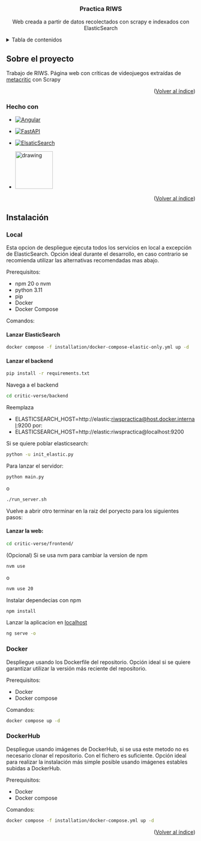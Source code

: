 
<!-- PROJECT LOGO -->
<br />
<div align="center">

  <h3 align="center">Practica RIWS</h3>

  <p align="center">
    Web creada a partir de datos recolectados con scrapy e indexados con ElasticSearch
</div>



<!-- TABLE OF CONTENTS -->
<details>
  <summary>Tabla de contenidos</summary>
  <ol>
    <li>
      <a href="#about-the-project">Sobre el proyecto</a>
      <ul>
        <li><a href="#built-with">Hecho con</a></li>
      </ul>
    </li>
    <li><a href="#installation">Instalación</a></li>
  </ol>
</details>

## Sobre el proyecto

Trabajo de RIWS. Página web con críticas de videojuegos extraídas de [metacritic](https://www.metacritic.com/) con Scrapy 

<p align="right">(<a href="#readme-top">Volver al índice</a>)</p>

### Hecho con

* [![Angular][Angular.io]][Angular-url]

* [![FastAPI][FastAPI.com]][FastAPI-url]

- [![ElsaticSearch][Elastic.co]][Elastic-url]

* <a href="https://scrapy.org"><img src="https://scrapy.org/img/scrapylogo.png" alt="drawing" style="width:100px;"/></a>

<p align="right">(<a href="#readme-top">Volver al índice</a>)</p>

## Instalación

### Local
Esta opcion de despliegue ejecuta todos los servicios en local a excepción de ElasticSearch. Opción ideal durante el desarrollo, en caso contrario se recomienda utilizar las alternativas recomendadas mas abajo.

Prerequisitos:
- npm 20 o nvm
- python 3.11
- pip
- Docker
- Docker Compose

Comandos: 
#### Lanzar ElasticSearch
```sh
docker compose -f installation/docker-compose-elastic-only.yml up -d
```

#### Lanzar el backend
```sh
pip install -r requirements.txt
```

Navega a el backend

```sh
cd critic-verse/backend
```

Reemplaza
- ELASTICSEARCH_HOST=http://elastic:riwspractica@host.docker.internal:9200
por:
- ELASTICSEARCH_HOST=http://elastic:riwspractica@localhost:9200

Si se quiere poblar elasticsearch:

```sh
python -u init_elastic.py
```

Para lanzar el servidor:
```sh
python main.py
```
o
```sh
./run_server.sh
```

Vuelve a abrir otro terminar en la raiz del poryecto para los siguientes pasos:

#### Lanzar la web:
```sh
cd critic-verse/frontend/
```
(Opcional) Si se usa nvm para cambiar la version de npm
```sh
nvm use
```
o
```sh
nvm use 20
```

Instalar dependecias con npm
```sh
npm install
```

Lanzar la aplicacion en [localhost](http://localhost:4200)
```sh
ng serve -o
```


### Docker

Despliegue usando los Dockerfile del repositorio. Opción ideal si se quiere garantizar utilizar la versión más reciente del repositorio.

Prerequisitos:
- Docker
- Docker compose

Comandos:
```sh
docker compose up -d
```

### DockerHub

Despliegue usando imágenes de DockerHub, si se usa este metodo no es necesario clonar el repositorio. Con el fichero es suficiente. Opción ideal para realizar la instalación más simple posible usando imágenes estables subidas a DockerHub.

Prerequisitos:
- Docker
- Docker compose

Comandos: 
```sh
docker compose -f installation/docker-compose.yml up -d
```

<p align="right">(<a href="#readme-top">Volver al índice</a>)</p>


<!-- MARKDOWN LINKS & IMAGES -->
<!-- https://www.markdownguide.org/basic-syntax/#reference-style-links -->
[Angular.io]: https://img.shields.io/badge/Angular-DD0031?style=for-the-badge&logo=angular&logoColor=white
[Angular-url]: https://angular.io/
[FastAPI.com]: https://img.shields.io/badge/FastAPI-009688?style=for-the-badge&logo=FastAPI&logoColor=white
[FastAPI-url]: https://fastapi.tiangolo.com
[Elastic.co]: https://img.shields.io/badge/-ElasticSearch-005571?style=for-the-badge&logo=elasticsearch
[Elastic-url]: https://www.elastic.co/es/elasticsearch
[Scrapy.org]: https://scrapy.org/img/scrapylogo.png
[Scrapy-url]: https://scrapy.org

